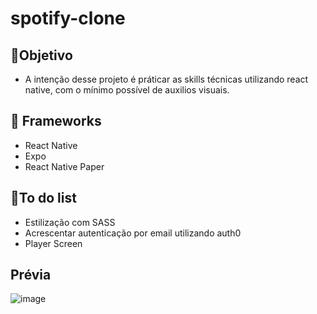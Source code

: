 # spotify-clone

## 📑Objetivo
- A intenção desse projeto é práticar as skills técnicas utilizando react native, com o mínimo possível de auxilios visuais.

## 🚀 Frameworks
- React Native
- Expo
- React Native Paper

## 📝To do list
- Estilização com SASS
- Acrescentar autenticação por email utilizando auth0
- Player Screen


## Prévia
![image](https://user-images.githubusercontent.com/72214347/133736718-c73fcdd1-3d06-447b-b65a-d3d399e2caf9.png)
